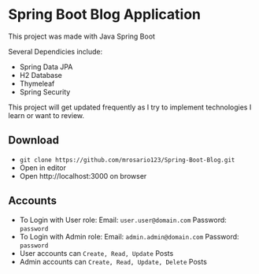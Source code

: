 
# Spring Boot Blog Application
 
This project was made with Java Spring Boot

Several Dependicies include:

* Spring Data JPA
* H2 Database
* Thymeleaf
* Spring Security

This project will get updated frequently as I try to implement technologies I learn or want to review.

## Download

- ``` git clone https://github.com/mrosario123/Spring-Boot-Blog.git ```
- Open in editor
- Open http://localhost:3000 on browser


## Accounts
- To Login with User role: Email: ```user.user@domain.com``` Password: ```password```
- To Login with Admin role: Email: ```admin.admin@domain.com``` Password: ```password```
- User accounts can ```Create, Read, Update``` Posts
- Admin accounts can ```Create, Read, Update, Delete``` Posts


